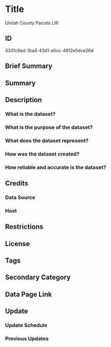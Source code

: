 # Title

Uintah County Parcels LIR

## ID

4331c6ed-1ba4-43d1-a0cc-4912e5dce26d

## Brief Summary

## Summary

## Description

### What is the dataset?

### What is the purpose of the dataset?

### What does the dataset represent?

### How was the dataset created?

### How reliable and accurate is the dataset?

## Credits

### Data Source

### Host

## Restrictions

## License

## Tags

## Secondary Category

## Data Page Link

## Update

### Update Schedule

### Previous Updates
